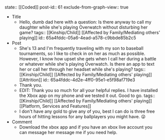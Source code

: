 state:: [[Coded]]
post-id:: 61
exclude-from-graph-view:: true

- Title
	- Hello, dumb dad here with a question: Is there anyway to call my daughter while she's playing Overwatch without disturbing her game?
	  tags:: [[Kinship/Child]] [[Affected by Family/Mediating others' playing]]
	  id:: 65a4fddc-05a6-4ead-a578-c9bbde85b2c5
- Post
	- She's 13 and I'm frequently traveling with my son to baseball tournaments, so I like to check in on her as much as possible. However, I know how upset she gets when I call her during a battle or whatever while she's playing Overwatch. Is there an app to text her or call her through her headset while she's playing?
	  tags:: [[Kinship/Child]] [[Affected by Family/Mediating others' playing]] [[Attrition]]
	  id:: 65a4fddc-4d2e-4ff0-95e1-e5f98af719e3
	- Thank you.
	- EDIT: Thank you so much for all your helpful replies. I have installed the Xbox app on my phone and we tested it out. Good to go.
	  tags:: [[Kinship/Child]] [[Affected by Family/Mediating others' playing]] [[Platform, Services and Features]]
	- I don't have any gold to give any of you, best I can do is three free hours of hitting lessons for any ballplayers you might have. 😜
- Comment
	- Download the xbox app and if you have an xbox live account you can message her message me if you need help.